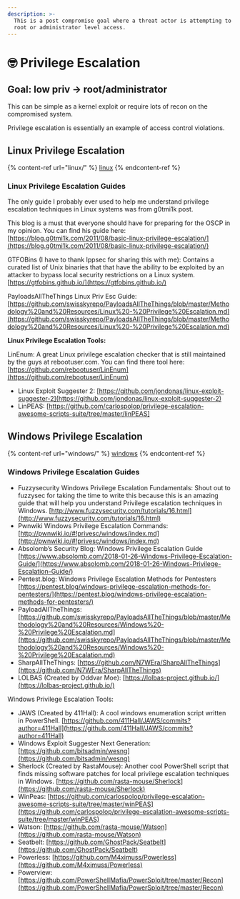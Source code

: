```yaml
---
description: >-
  This is a post compromise goal where a threat actor is attempting to achieve
  root or administrator level access.
---
```


# 🤓 Privilege Escalation

## Goal: low priv -> root/administrator

This can be simple as a kernel exploit or require lots of recon on the compromised system.

Privilege escalation is essentially an example of access control violations.

## Linux Privilege Escalation

{% content-ref url="linux/" %}
[linux](linux/)
{% endcontent-ref %}

### Linux Privilege Escalation Guides

The only guide I probably ever used to help me understand privilege escalation techniques in Linux systems was from g0tmi1k post.&#x20;

This blog is a must that everyone should have for preparing for the OSCP in my opinion. You can find his guide here: [https://blog.g0tmi1k.com/2011/08/basic-linux-privilege-escalation/](https://blog.g0tmi1k.com/2011/08/basic-linux-privilege-escalation/)

GTFOBins (I have to thank Ippsec for sharing this with me): Contains a curated list of Unix binaries that that have the ability to be exploited by an attacker to bypass local security restrictions on a Linux system. [https://gtfobins.github.io/](https://gtfobins.github.io/)

PayloadsAllTheThings Linux Priv Esc Guide: [https://github.com/swisskyrepo/PayloadsAllTheThings/blob/master/Methodology%20and%20Resources/Linux%20-%20Privilege%20Escalation.md](https://github.com/swisskyrepo/PayloadsAllTheThings/blob/master/Methodology%20and%20Resources/Linux%20-%20Privilege%20Escalation.md)

**Linux Privilege Escalation Tools:**

LinEnum: A great Linux privilege escalation checker that is still maintained by the guys at rebootuser.com. You can find there tool here: [https://github.com/rebootuser/LinEnum](https://github.com/rebootuser/LinEnum)

* Linux Exploit Suggester 2: [https://github.com/jondonas/linux-exploit-suggester-2](https://github.com/jondonas/linux-exploit-suggester-2)
* LinPEAS: \[https://github.com/carlospolop/privilege-escalation-awesome-scripts-suite/tree/master/linPEAS]

## Windows Privilege Escalation

{% content-ref url="windows/" %}
[windows](windows/)
{% endcontent-ref %}

### **Windows Privilege Escalation Guides**

* Fuzzysecurity Windows Privilege Escalation Fundamentals: Shout out to fuzzysec for taking the time to write this because this is an amazing guide that will help you understand Privilege escalation techniques in Windows. [http://www.fuzzysecurity.com/tutorials/16.html](http://www.fuzzysecurity.com/tutorials/16.html)
* Pwnwiki Windows Privilege Escalation Commands: [http://pwnwiki.io/#!privesc/windows/index.md](http://pwnwiki.io/#!privesc/windows/index.md)
* Absolomb’s Security Blog: Windows Privilege Escalation Guide [https://www.absolomb.com/2018-01-26-Windows-Privilege-Escalation-Guide/](https://www.absolomb.com/2018-01-26-Windows-Privilege-Escalation-Guide/)
* Pentest.blog: Windows Privilege Escalation Methods for Pentesters [https://pentest.blog/windows-privilege-escalation-methods-for-pentesters/](https://pentest.blog/windows-privilege-escalation-methods-for-pentesters/)
* PayloadAllTheThings: [https://github.com/swisskyrepo/PayloadsAllTheThings/blob/master/Methodology%20and%20Resources/Windows%20-%20Privilege%20Escalation.md](https://github.com/swisskyrepo/PayloadsAllTheThings/blob/master/Methodology%20and%20Resources/Windows%20-%20Privilege%20Escalation.md)
* SharpAllTheThings: [https://github.com/N7WEra/SharpAllTheThings](https://github.com/N7WEra/SharpAllTheThings)
* LOLBAS (Created by Oddvar Moe): [https://lolbas-project.github.io/](https://lolbas-project.github.io/)

Windows Privilege Escalation Tools:

* JAWS (Created by 411Hall): A cool windows enumeration script written in PowerShell. [https://github.com/411Hall/JAWS/commits?author=411Hall](https://github.com/411Hall/JAWS/commits?author=411Hall)
* Windows Exploit Suggester Next Generation: [https://github.com/bitsadmin/wesng](https://github.com/bitsadmin/wesng)
* Sherlock (Created by RastaMouse): Another cool PowerShell script that finds missing software patches for local privilege escalation techniques in Windows. [https://github.com/rasta-mouse/Sherlock](https://github.com/rasta-mouse/Sherlock)
* WinPeas: [https://github.com/carlospolop/privilege-escalation-awesome-scripts-suite/tree/master/winPEAS](https://github.com/carlospolop/privilege-escalation-awesome-scripts-suite/tree/master/winPEAS)
* Watson: [https://github.com/rasta-mouse/Watson](https://github.com/rasta-mouse/Watson)
* Seatbelt: [https://github.com/GhostPack/Seatbelt](https://github.com/GhostPack/Seatbelt)
* Powerless: [https://github.com/M4ximuss/Powerless](https://github.com/M4ximuss/Powerless)
* Powerview: [https://github.com/PowerShellMafia/PowerSploit/tree/master/Recon](https://github.com/PowerShellMafia/PowerSploit/tree/master/Recon)















